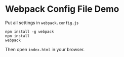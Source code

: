 Webpack Config File Demo
========================

Put all settings in `webpack.config.js`

```
npm install -g webpack
npm install
webpack
```

Then open `index.html` in your browser.